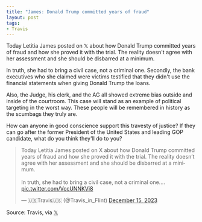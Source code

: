 ```yaml
---
title: "James: Donald Trump committed years of fraud"
layout: post
tags:
- Travis
---
```


Today Letitia James posted on 𝕏 about how Donald Trump committed years of fraud and how she proved it with the trial. The reality doesn't agree with her assessment and she should be disbarred at a minimum.

In truth, she had to bring a civil case, not a criminal one. Secondly, the bank executives who she claimed were victims testified that they didn't use the financial statements when giving Donald Trump the loans.

Also, the Judge, his clerk, and the AG all showed extreme bias outside and inside of the courtroom. This case will stand as an example of political targeting in the worst way. These people will be remembered in history as the scumbags they truly are.

How can anyone in good conscience support this travesty of justice? If they can go after the former President of the United States and leading GOP candidate, what do you think they'll do to you?

<blockquote class="twitter-tweet"><p lang="en" dir="ltr">Today Letitia James posted on X about how Donald Trump committed years of fraud and how she proved it with the trial. The reality doesn’t agree with her assessment and she should be disbarred at a minimum. <br><br>In truth, she had to bring a civil case, not a criminal one.… <a href="https://t.co/VccUNNKVi8">pic.twitter.com/VccUNNKVi8</a></p>&mdash; 🇺🇸Travis🇺🇸 (@Travis_in_Flint) <a href="https://twitter.com/Travis_in_Flint/status/1735749973138886699?ref_src=twsrc%5Etfw">December 15, 2023</a></blockquote> <script async src="https://platform.twitter.com/widgets.js" charset="utf-8"></script>

Source: Travis, via [𝕏](https://x.com)
